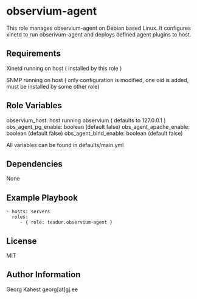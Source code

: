 observium-agent
=========

This role manages observium-agent on Debian based Linux.
It configures xinetd to run obserivum-agent and deploys defined agent plugins to host.

Requirements
------------

Xinetd running on host ( installed by this role )

SNMP running on host ( only configuration is modified, one oid is added, must be installed by some other role) 

Role Variables
--------------

observium_host: host running observium ( defaults to 127.0.0.1 ) 
obs_agent_pg_enable: boolean (default false)
obs_agent_apache_enable: boolean (default false)
obs_agent_bind_enable: boolean (default false)

All variables can be found in defaults/main.yml

Dependencies
------------

None

Example Playbook
----------------

    - hosts: servers
      roles:
         - { role: teadur.observium-agent }

License
-------

MIT

Author Information
------------------

Georg Kahest georg[at]gj.ee
